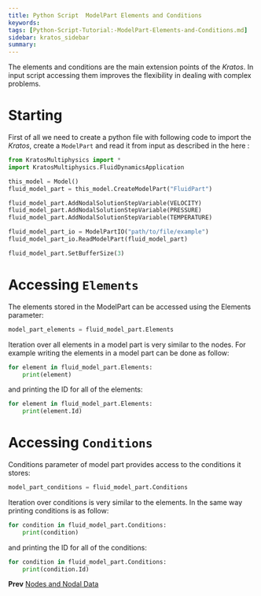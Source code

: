 ```yaml
---
title: Python Script  ModelPart Elements and Conditions
keywords: 
tags: [Python-Script-Tutorial:-ModelPart-Elements-and-Conditions.md]
sidebar: kratos_sidebar
summary: 
---
```


The elements and conditions are the main extension points of the *Kratos*. In input script accessing them improves the flexibility in dealing with complex problems.

# Starting
First of all we need to create a python file with following code to import the *Kratos*, create a `ModelPart` and read it from input as described in the here :

```python
from KratosMultiphysics import *
import KratosMultiphysics.FluidDynamicsApplication

this_model = Model()
fluid_model_part = this_model.CreateModelPart("FluidPart")

fluid_model_part.AddNodalSolutionStepVariable(VELOCITY)
fluid_model_part.AddNodalSolutionStepVariable(PRESSURE)
fluid_model_part.AddNodalSolutionStepVariable(TEMPERATURE)

fluid_model_part_io = ModelPartIO("path/to/file/example")
fluid_model_part_io.ReadModelPart(fluid_model_part)

fluid_model_part.SetBufferSize(3)
```

# Accessing `Elements`
The elements stored in the ModelPart can be accessed using the Elements parameter:

```python
model_part_elements = fluid_model_part.Elements
```
 
Iteration over all elements in a model part is very similar to the nodes. For example writing the elements in a model part can be done as follow:

```python
for element in fluid_model_part.Elements:
    print(element)
```

and printing the ID for all of the elements:

```python
for element in fluid_model_part.Elements:
    print(element.Id)
```

# Accessing `Conditions`
Conditions parameter of model part provides access to the conditions it stores:

```python
model_part_conditions = fluid_model_part.Conditions
```

Iteration over conditions is very similar to the elements. In the same way printing conditions is as follow:

```python
for condition in fluid_model_part.Conditions:
    print(condition)
```

and printing the ID for all of the conditions:

```python
for condition in fluid_model_part.Conditions:
    print(condition.Id)
```

**Prev** [Nodes and Nodal Data](https://github.com/KratosMultiphysics/Kratos/wiki/Python-Script-Tutorial:-Nodes-and-Nodal-Data)